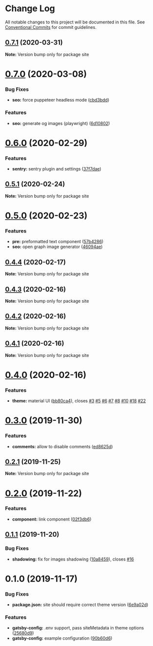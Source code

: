 # Change Log

All notable changes to this project will be documented in this file.
See [Conventional Commits](https://conventionalcommits.org) for commit guidelines.

## [0.7.1](https://github.com/eshlox/gatsby-theme-axii/compare/site@0.7.0...site@0.7.1) (2020-03-31)

**Note:** Version bump only for package site





# [0.7.0](https://github.com/eshlox/gatsby-theme-axii/compare/site@0.6.0...site@0.7.0) (2020-03-08)


### Bug Fixes

* **seo:** force puppeteer headless mode ([cbd3bdd](https://github.com/eshlox/gatsby-theme-axii/commit/cbd3bdd33935ef3609e7e7deae445c5219ab15e7))


### Features

* **seo:** generate og images (playwright) ([6d10802](https://github.com/eshlox/gatsby-theme-axii/commit/6d10802fd419a0c7082fae8b8947f37c0d8d33dc))





# [0.6.0](https://github.com/eshlox/gatsby-theme-axii/compare/site@0.5.1...site@0.6.0) (2020-02-29)


### Features

* **sentry:** sentry plugin and settings ([37f7dae](https://github.com/eshlox/gatsby-theme-axii/commit/37f7daed545da95e133c8cdfdd3a2f503d6e7e2c))





## [0.5.1](https://github.com/eshlox/gatsby-theme-axii/compare/site@0.5.0...site@0.5.1) (2020-02-24)

**Note:** Version bump only for package site





# [0.5.0](https://github.com/eshlox/gatsby-theme-axii/compare/site@0.4.4...site@0.5.0) (2020-02-23)


### Features

* **pre:** preformatted text component ([57b4286](https://github.com/eshlox/gatsby-theme-axii/commit/57b42862956e7d9784a106b9dd4552dc1d225ebc))
* **seo:** open graph image generator ([46094ae](https://github.com/eshlox/gatsby-theme-axii/commit/46094aefdabb797341a50ed3b9924217435254b0))





## [0.4.4](https://github.com/eshlox/gatsby-theme-axii/compare/site@0.4.3...site@0.4.4) (2020-02-17)

**Note:** Version bump only for package site





## [0.4.3](https://github.com/eshlox/gatsby-theme-axii/compare/site@0.4.2...site@0.4.3) (2020-02-16)

**Note:** Version bump only for package site





## [0.4.2](https://github.com/eshlox/gatsby-theme-axii/compare/site@0.4.1...site@0.4.2) (2020-02-16)

**Note:** Version bump only for package site





## [0.4.1](https://github.com/eshlox/gatsby-theme-axii/compare/site@0.4.0...site@0.4.1) (2020-02-16)

**Note:** Version bump only for package site





# [0.4.0](https://github.com/eshlox/gatsby-theme-axii/compare/site@0.3.0...site@0.4.0) (2020-02-16)


### Features

* **theme:** material UI ([bb80ca4](https://github.com/eshlox/gatsby-theme-axii/commit/bb80ca4e11ae803fa287a5a0f6c42739a0e0ae8b)), closes [#3](https://github.com/eshlox/gatsby-theme-axii/issues/3) [#5](https://github.com/eshlox/gatsby-theme-axii/issues/5) [#6](https://github.com/eshlox/gatsby-theme-axii/issues/6) [#7](https://github.com/eshlox/gatsby-theme-axii/issues/7) [#8](https://github.com/eshlox/gatsby-theme-axii/issues/8) [#10](https://github.com/eshlox/gatsby-theme-axii/issues/10) [#18](https://github.com/eshlox/gatsby-theme-axii/issues/18) [#22](https://github.com/eshlox/gatsby-theme-axii/issues/22)





# [0.3.0](https://github.com/eshlox/gatsby-theme-axii/compare/site@0.2.1...site@0.3.0) (2019-11-30)


### Features

* **comments:** allow to disable comments ([ed8625d](https://github.com/eshlox/gatsby-theme-axii/commit/ed8625d7ddaa81dba5a3744400afcf41ce52b7e4))





## [0.2.1](https://github.com/eshlox/gatsby-theme-axii/compare/site@0.2.0...site@0.2.1) (2019-11-25)

**Note:** Version bump only for package site





# [0.2.0](https://github.com/eshlox/gatsby-theme-axii/compare/site@0.1.1...site@0.2.0) (2019-11-22)


### Features

* **component:** link component ([02f3db6](https://github.com/eshlox/gatsby-theme-axii/commit/02f3db6f47e59d76d87516f0045e14801a6a307a))





## [0.1.1](https://github.com/eshlox/gatsby-theme-axii/compare/site@0.1.0...site@0.1.1) (2019-11-20)


### Bug Fixes

* **shadowing:** fix for images shadowing ([10a8459](https://github.com/eshlox/gatsby-theme-axii/commit/10a84599aebe29b7b45f8901ea807e2088022a41)), closes [#16](https://github.com/eshlox/gatsby-theme-axii/issues/16)





# 0.1.0 (2019-11-17)


### Bug Fixes

* **package.json:** site should require correct theme version ([6e9a02d](https://github.com/eshlox/gatsby-theme-axii/commit/6e9a02d098e20dabe57e99e9178a9f98c5630c93))


### Features

* **gatsby-config:** .env support, pass siteMetadata in theme options ([25680d9](https://github.com/eshlox/gatsby-theme-axii/commit/25680d9f20d414cc497907a8e330f6e8cb999b78))
* **gatsby-config:** example configuration ([90b60d6](https://github.com/eshlox/gatsby-theme-axii/commit/90b60d6baabc2a8737bd1d9afac02b26da94677c))
